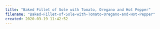 ```yaml
---
title: "Baked Fillet of Sole with Tomato, Oregano and Hot Pepper"
filename: "Baked-Fillet-of-Sole-with-Tomato-Oregano-and-Hot-Pepper"
created: 2020-03-19 11:42:52
---
```

